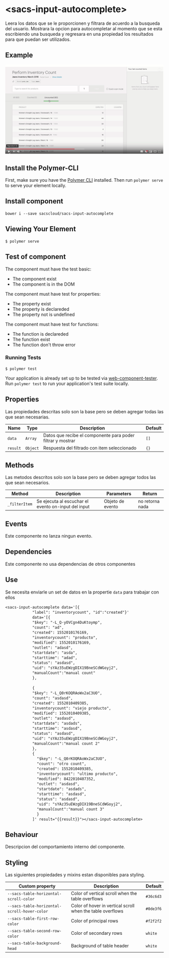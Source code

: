# \<sacs-input-autocomplete\>

Leera los datos que se le proporcionen y filtrara de acuerdo a la busqueda del usuario. Mostrara la opcion para autocompletar al momento que se esta escribiendo una busqueda y regresara en una propiedad los resultados para que puedan ser utilizados.

## Example

![Texto alternativo](autocomplete.gif)

## Install the Polymer-CLI

First, make sure you have the [Polymer CLI](https://www.npmjs.com/package/polymer-cli) installed. Then run `polymer serve` to serve your element locally.

## Install component

```
bower i --save sacscloud/sacs-input-autocomplete
```

## Viewing Your Element

```
$ polymer serve
```

## Test of component

The component must have the test basic:

- The component exist
- The component is in the DOM

The component must have test for properties:

- The property exist
- The property is declareded
- The property not is undefined

The component must have test for functions:

- The function is declareded
- The function exist
- The function don't throw error

### Running Tests

```
$ polymer test
```

Your application is already set up to be tested via [web-component-tester](https://github.com/Polymer/web-component-tester). Run `polymer test` to run your application's test suite locally.


## Properties

Las propiedades descritas solo son la base pero se deben agregar todas las que sean necesarias.

Name | Type | Description | Default
-----|-------------|---------|--------
`data` | `Array` | Datos que recibe el componente para poder filtrar y mostrar | `[]`
`result` | `Object` | Respuesta del filtrado con item seleccionado  | `{}`


## Methods

Las metodos descritos solo son la base pero se deben agregar todos las que sean necesarios.

Method | Description | Parameters | Return
-----|-------------|---------|------------
`_filterItem` | Se ejecuta al escuchar el evento on-input del input | Objeto de evento | no retorna nada


## Events

Este componente no lanza ningun evento.

## Dependencies

Este componente no usa dependencias de otros componentes

## Use

Se necesita enviarle un set de datos en la propertie `data` para trabajar con ellos

```
<sacs-input-autocomplete data='[{
            "label": "inventorycount", "id":"created"}' 
            data='[{
            "$key": "-L_Q-yOVCgn4DuKtoymp",
            "count": "ad",
            "created": 1552010176169,
            "inventorycount": "producto",
            "modified": 1552010176169,
            "outlet": "adasd",
            "startdate": "asda",
            "starttime": "adad",
            "status": "asdasd",
            "uid": "sYAz35uEWzgDIX19BneSCdWGoyj2",
            "manualCount":"manual count"
            },
            
            {
            "$key": "-L_Q0rKOQRAoWx2aC3UO",
            "count": "asdasd",
            "created": 1552010409385,
            "inventorycount": "viejo producto",
            "modified": 1552010409385,
            "outlet": "asdasd",
            "startdate": "asdads",
            "starttime": "asdasd",
            "status": "asdasd",
            "uid": "sYAz35uEWzgDIX19BneSCdWGoyj2",
            "manualCount":"manual count 2"
            },
            {
              "$key": "-L_Q0rKOQRAoWx2aC3UO",
              "count": "otro count",
              "created": 1552010409385,
              "inventorycount": "ultimo producto",
              "modified": 8422010407352,
              "outlet": "asdasd",
              "startdate": "asdads",
              "starttime": "asdasd",
              "status": "asdasd",
              "uid": "sYAz35uEWzgDIX19BneSCdWGoyj2",
              "manualCount":"manual count 3"
              }
            ]' result="{{result}}"></sacs-input-autocomplete>
```

## Behaviour

Descripcion del comportamiento interno del componente.

## Styling

Las siguientes propiedades y mixins estan disponibles para styling.

Custom property | Description | Default
----------------|-------------|----------
`--sacs-table-horizontal-scroll-color` | Color of vertical scroll when the table overflows  | `#36c6d3`
`--sacs-table-horizontal-scroll-hover-color` | Color of hover in vertical scroll when the table overflows | `#0de3f6`
`--sacs-table-first-row-color` | Color of principal rows | `#f2f2f2`
`--sacs-table-second-row-color` | Color of secondary rows | `white`
`--sacs-table-background-head` | Background of table header | `white`

